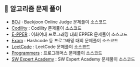 ## :robot: 알고리즘 문제 풀이
- [BOJ](https://github.com/jionchu/Algorithm/tree/master/BOJ) : Baekjoon Online Judge 문제풀이 소스코드
- [Codility](https://github.com/jionchu/Algorithm/tree/master/Codility) : Codility 문제풀이 소스코드
- [E-PPER](https://github.com/jionchu/Algorithm/tree/master/E-PPER) : 이화여대 프로그래밍 대회 EPPER 문제풀이 소스코드
- [Exam](https://github.com/jionchu/Algorithm/tree/master/Exam) : Hashcode 등 프로그래밍 대회 문제풀이 소스코드
- [LeetCode](https://github.com/jionchu/Algorithm/tree/master/LeetCode) : LeetCode 문제풀이 소스코드
- [Programmers](https://github.com/jionchu/Algorithm/tree/master/Programmers) : 프로그래머스 문제풀이 소스코드
- [SW Expert Academy](https://github.com/jionchu/Algorithm/tree/master/SW%20Expert%20Academy) : SW Expert Academy 문제풀이 소스코드
